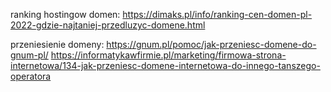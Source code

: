ranking hostingow domen:
https://dimaks.pl/info/ranking-cen-domen-pl-2022-gdzie-najtaniej-przedluzyc-domene.html

przeniesienie domeny:
https://gnum.pl/pomoc/jak-przeniesc-domene-do-gnum-pl/
https://informatykawfirmie.pl/marketing/firmowa-strona-internetowa/134-jak-przeniesc-domene-internetowa-do-innego-tanszego-operatora
